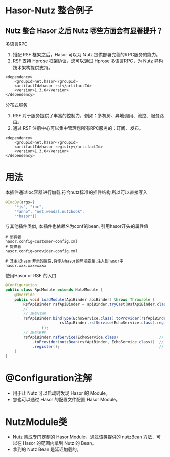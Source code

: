 # Hasor-Nutz 整合例子

## Nutz 整合 Hasor 之后 Nutz 哪些方面会有显著提升？

多语言RPC

1. 搭配 RSF 框架之后，Hasor 可以为 Nutz 提供部署完善的RPC服务的能力。
2. RSF 支持 Hprose 框架协议，您可以通过 Hprose 多语言RPC，为 Nutz 异构技术架构提供支持。

```
<dependency>
    <groupId>net.hasor</groupId>
    <artifactId>hasor-rsf</artifactId>
    <version>1.3.0</version>
</dependency>
```

分布式服务

1. RSF 对于服务提供了丰富的控制力，例如：多机房、异地调用、流控、服务路由。
2. 通过 RSF 注册中心可以集中管理您所有RPC服务的：订阅、发布。

```
<dependency>
    <groupId>net.hasor</groupId>
    <artifactId>hasor-registry</artifactId>
    <version>1.3.0</version>
</dependency>
```

用法
==================================

本插件通过Ioc容器进行加载,符合nutz标准的插件结构,所以可以直接写入

```java
@IocBy(args={
	"*js", "ioc",
	"*anno", "net.wendal.nutzbook",
	"*hasor"})
```

与其他插件类似, 本插件也依赖名为conf的bean, 引用hasor开头的属性值

```
# 消费者
hasor.config=customer-config.xml
# 提供者
hasor.config=provider-config.xml

# 其余以hasor开头的属性,将作为hasor的环境变量,注入到hasor中
hasor.xxx.xxx=xxxx
```

使用Hasor or RSF 的入口

```java
@Configuration
public class RpcModule extends NutzModule {
    @Override
    public void loadModule(ApiBinder apiBinder) throws Throwable {
        RsfApiBinder rsfApiBinder = apiBinder.tryCast(RsfApiBinder.class);
        //
        // 服务订阅
        rsfApiBinder.bindType(EchoService.class).toProvider(rsfApiBinder.converToProvider(  // 发布服务到 Hasor 容器中
                        rsfApiBinder.rsfService(EchoService.class).register()               // 注册消费者
                ));
        // 服务发布
        rsfApiBinder.rsfService(EchoService.class)                  // 声明服务接口
            .toProvider(nutzBean(rsfApiBinder, EchoService.class))  // 使用 nutz Bean 中的Bean 作为实现类
            .register();                                            // 发布服务
    }
}
```

@Configuration注解
======================================

* 用于让 Nutz 可以启动时发现 Hasor 的 Module。
* 您也可以通过 Hasor 的配置文件配置 Hasor Module。

NutzModule类
======================================

* Nutz 集成专门定制的 Hasor Module，通过该类提供的 nutzBean 方法，可以在 Hasor 的范围内拿到 Nutz 的 Bean。
* 拿到的 Nutz Bean 是延迟加载的。